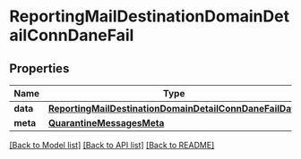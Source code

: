 # ReportingMailDestinationDomainDetailConnDaneFail

## Properties
Name | Type | Description | Notes
------------ | ------------- | ------------- | -------------
**data** | [**ReportingMailDestinationDomainDetailConnDaneFailData**](ReportingMailDestinationDomainDetailConnDaneFailData.md) |  | [optional] 
**meta** | [**QuarantineMessagesMeta**](QuarantineMessagesMeta.md) |  | [optional] 

[[Back to Model list]](../README.md#documentation-for-models) [[Back to API list]](../README.md#documentation-for-api-endpoints) [[Back to README]](../README.md)

